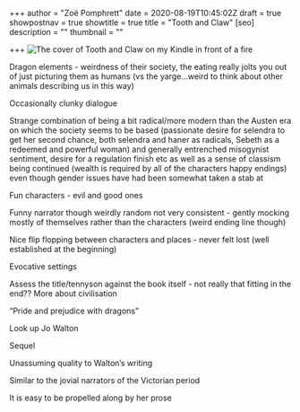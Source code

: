 +++
author = "Zoë Pomphrett"
date = 2020-08-19T10:45:02Z
draft = true
showpostnav = true
showtitle = true
title = "Tooth and Claw"
[seo]
description = ""
thumbnail = ""

+++
![The cover of Tooth and Claw on my Kindle in front of a fire](/uploads/img_8232.jpg)

Dragon elements - weirdness of their society, the eating really jolts you out of just picturing them as humans (vs the yarge...weird to think about other animals describing us in this way)

Occasionally clunky dialogue

Strange combination of being a bit radical/more modern than the Austen era on which the society seems to be based (passionate desire for selendra to get her second chance, both selendra and haner as radicals, Sebeth as a redeemed and powerful woman) and generally entrenched misogynist sentiment, desire for a regulation finish etc as well as a sense of classism being continued (wealth is required by all of the characters happy endings) even though gender issues have had been somewhat taken a stab at

Fun characters - evil and good ones

Funny narrator though weirdly random not very consistent - gently mocking mostly of themselves rather than the characters (weird ending line though)

Nice flip flopping between characters and places - never felt lost (well established at the beginning)

Evocative settings

Assess the title/tennyson against the book itself - not really that fitting in the end?? More about civilisation

“Pride and prejudice with dragons”

Look up Jo Walton

Sequel

Unassuming quality to Walton’s writing

Similar to the jovial narrators of the Victorian period

It is easy to be propelled along by her prose